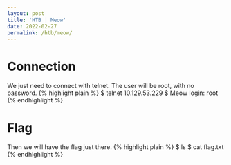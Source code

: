 ```yaml
---
layout: post
title: 'HTB | Meow'
date: 2022-02-27
permalink: /htb/meow/
---
```


# [](#header-4)Connection

We just need to connect with telnet. The user will be root, with no password.
{% highlight plain %}
$ telnet 10.129.53.229
$ Meow login: root
{% endhighlight %}

# [](#header-4)Flag

Then we will have the flag just there.
{% highlight plain %}
$ ls
$ cat flag.txt
{% endhighlight %}
